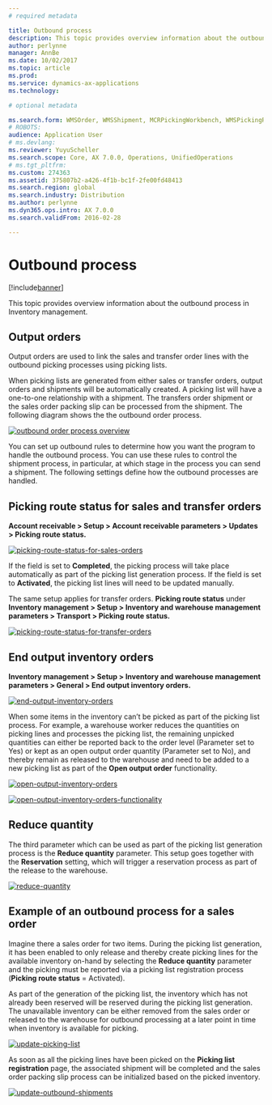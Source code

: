 ```yaml
---
# required metadata

title: Outbound process 
description: This topic provides overview information about the outbound process in Inventory management. 
author: perlynne
manager: AnnBe
ms.date: 10/02/2017
ms.topic: article
ms.prod:
ms.service: dynamics-ax-applications
ms.technology:

# optional metadata

ms.search.form: WMSOrder, WMSShipment, MCRPickingWorkbench, WMSPickingRegistration, CustomFilterGroup
# ROBOTS:
audience: Application User
# ms.devlang:
ms.reviewer: YuyuScheller
ms.search.scope: Core, AX 7.0.0, Operations, UnifiedOperations
# ms.tgt_pltfrm:
ms.custom: 274363
ms.assetid: 375807b2-a426-4f1b-bc1f-2fe00fd48413
ms.search.region: global
ms.search.industry: Distribution
ms.author: perlynne
ms.dyn365.ops.intro: AX 7.0.0
ms.search.validFrom: 2016-02-28

---
```


# Outbound process

[!include[banner](../includes/banner.md)]


This topic provides overview information about the outbound process in Inventory management.

## Output orders

Output orders are used to link the sales and transfer order lines with the outbound picking processes using picking lists.

When picking lists are generated from either sales or transfer orders, output orders and shipments will be automatically created. A picking list will have a one-to-one relationship with a shipment. The transfers order shipment or the sales order packing slip can be processed from the shipment. The following diagram shows the the outbound order process. 

[![outbound order process overview](./media/outbound-order.png)](./media/outbound-order.png)

You can set up outbound rules to determine how you want the program to handle the outbound process. You can use these rules to control the shipment process, in particular, at which stage in the process you can send a shipment. The following settings define how the outbound processes are handled.

## Picking route status for sales and transfer orders 

**Account receivable \> Setup \> Account receivable parameters \> Updates \>
Picking route status.**

[![picking-route-status-for-sales-orders](./media/picking-route-status-sales-order.png)](./media/picking-route-status-sales-order.png)

If the field is set to **Completed**, the picking process will take place automatically as part of the picking list generation process. If the field is set to **Activated**, the picking list lines will need to be updated manually.

The same setup applies for transfer orders. **Picking route status** under **Inventory management \> Setup \> Inventory and warehouse management parameters \> Transport \> Picking route status.**

[![picking-route-status-for-transfer-orders](./media/picking-route-status-transfer-order.png)](./media/picking-route-status-transfer-order.png)

## End output inventory orders

**Inventory management \> Setup \> Inventory and warehouse management parameters
\> General \> End output inventory orders.**

[![end-output-inventory-orders](./media//end-output-inventory-order.png)](./media//end-output-inventory-order.png)

When some items in the inventory can’t be picked as part of the picking list process. For example, a warehouse worker reduces the quantities on picking lines and processes the picking list, the remaining unpicked quantities can either be reported back to the order level (Parameter set to Yes) or kept as an open output order quantity (Parameter set to No), and thereby remain as released to
the warehouse and need to be added to a new picking list as part of the **Open output order** functionality.

[![open-output-inventory-orders](./media/open-output-order.png)](./media/open-output-order.png)

[![open-output-inventory-orders-functionality](./media/end-output-inventory-order.png)](./media/end-output-inventory-order.png)

## Reduce quantity

The third parameter which can be used as part of the picking list generation process is the **Reduce quantity** parameter. This setup goes together with the **Reservation** setting, which will trigger a reservation process as part of the release to the warehouse.

[![reduce-quantity](./media/reduce-quantity.png)](./media/reduce-quantity.png)

## Example of an outbound process for a sales order

Imagine there a sales order for two items. During the picking list generation, it has been enabled to only release and thereby create picking lines for the available inventory on-hand by selecting the **Reduce quantity** parameter and the picking must be reported via a picking list registration process (**Picking route status** = Activated).

As part of the generation of the picking list, the inventory which has not already been reserved will be reserved during the picking list generation. The unavailable inventory can be either removed from the sales order or released to the warehouse for outbound processing at a later point in time when inventory is available for picking.

[![update-picking-list](./media/update-picking-list.png)](./media/update-picking-list.png)

As soon as all the picking lines have been picked on the **Picking list registration** page, the associated shipment will be completed and the sales order packing slip process can be initialized based on the picked inventory.

[![update-outbound-shipments](./media/outbound-shipments.png)](./media/outbound-shipments.png)
